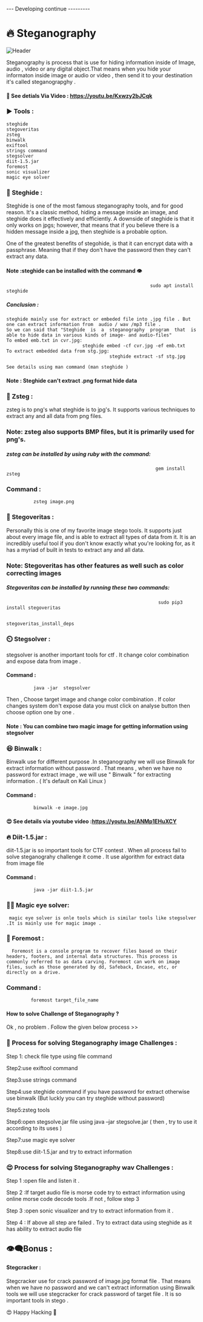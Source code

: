 --- Developing continue ---------

# 🔥 Steganography


![Header](https://user-images.githubusercontent.com/55437834/115628460-7ad61c80-a322-11eb-8095-a2bf03171db8.jpg)


Steganography is  process that is use for hiding  information inside of Image, audio , video or any digital object.That means  when you hide your informaton inside image or audio or video   , then send it to your destination  it's called steganograpghy   .

#### 👀 See detials Via Video : https://youtu.be/Kxwzy2bJCqk
 
### ▶️ Tools :
    
    steghide
    stegoveritas
    zsteg
    binwalk
    exiftool
    strings command
    stegsolver
    diit-1.5.jar
    foremost
    sonic visualizer
    magic eye solver
    
    
### 🥇 Steghide :

Steghide is one of the most famous steganography tools, and for good reason. It's a classic method, hiding a message inside an image, and steghide does it effectively and efficiently. A downside of steghide is that it only works on jpgs; however, that means that if you believe there is a hidden message inside a jpg, then steghide is a probable option.



One of the greatest benefits of stegohide, is that it can encrypt data with a passphrase. Meaning that if they don't have the password then they can't extract any data.



#### Note :steghide can be installed with the command 👁️
                                                         sudo apt install steghide
     
##### Conclusion :
    
    steghide mainly use for extract or embeded file into .jpg file . But one can extract information from  audio / wav /mp3 file .
    So we can said that "Steghide  is  a  steganography  program  that  is able to hide data in various kinds of image- and audio-files"
    To embed emb.txt in cvr.jpg:
                                steghide embed -cf cvr.jpg -ef emb.txt
    To extract embedded data from stg.jpg:
                                          steghide extract -sf stg.jpg
     
    See details using man command (man steghide )
             
            
         
#### Note : Steghide can't extract .png format hide data 



              
### 🥈 Zsteg :
zsteg is to png's what steghide is to jpg's. It supports various techniques to extract any and all data from png files.



### Note: zsteg also supports BMP files, but it is primarily used for png's.



##### zsteg can be installed by using ruby with the command:
                                                           gem install zsteg
       
### Command : 
         
              zsteg image.png

### 🥉 Stegoveritas :
Personally this is one of my favorite image stego tools. It supports just about every image file, and is able to extract all types of data from it. It is an incredibly useful tool if you don't know exactly what you're looking for, as it has a myriad of built in tests to extract any and all data.



### Note: Stegoveritas has other features as well such as color correcting images



##### Stegoveritas can be installed by running these two commands:

                                                            sudo pip3 install stegoveritas 

                                                            stegoveritas_install_deps                
                  

              
### ⏲️ Stegsolver :
stegsolver is another important tools for ctf . It change color combination and expose data from image .
             
#### Command :
              java -jar  stegsolver
             
Then , Choose target image and change color combination . If color changes system don't expose data you must click on  analyse button then choose option one by one . 

#### Note : You can combine two magic image for getting information using stegsolver

### 😆 Binwalk :
Binwalk use for different purpose  .In steganography we will use Binwalk for extract information without password . That means , when we have no password for extract image  , we will use " Binwalk " for extracting information . ( It's default on Kali Linux )

#### Command :
              binwalk -e image.jpg
         
#### 😍 See details via youtube video :https://youtu.be/ANMp1EHuXCY

### 🔥 Diit-1.5.jar :
diit-1.5.jar is so important tools for CTF contest . When all process fail to solve steganograhy challenge it come .
It use algorithm for extract data from image file
     
#### Command :
              java -jar diit-1.5.jar

### 🧑‍🚀 Magic eye solver:
     magic eye solver is onle tools which is similar tools like stegsolver .It is mainly use for magic image .
                 
### 🐡 Foremost :
      Foremost is a console program to recover files based on their headers, footers, and internal data structures. This process is commonly referred to as data carving. Foremost can work on image files, such as those generated by dd, Safeback, Encase, etc, or directly on a drive.
 
### Command :
             foremost target_file_name
         
#### How to solve Challenge of Steganography ?

Ok  , no problem . Follow the given below process >>

### 👀 Process for solving Steganography image  Challenges :

Step 1: check file type using  file command

Step2:use exiftool command 

Step3:use strings command

Step4:use steghide command if you have password for extract  otherwise use binwalk (But luckly you can try steghide without password)

Step5:zsteg tools 

Step6:open stegsolve.jar file using java –jar stegsolve.jar ( then  , try to use it according to its uses )

Step7:use magic eye solver 

Step8:use diit-1.5.jar and try to extract information 

### 😍 Process for solving Steganography wav  Challenges :

Step 1 :open  file and listen it .

Step 2 :If target audio file is morse code try to extract information using online morse code decode tools .If not , follow step 3

Step 3 :open sonic visualizer and try to extract information from it .

Step 4 : If above all step are failed . Try to extract data using  steghide as it has ability to extract audio file 


## 👁️‍🗨️Bonus :
#### Stegcracker :
Stegcracker use for crack password of image.jpg format file . That means  when  we have no password and we can't extract information using Binwalk tools  we will use stegcracker for crack password of target file . It is so important tools in stego .


😍 Happy Hacking 👀
